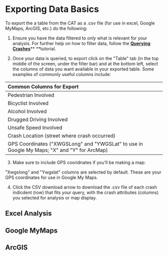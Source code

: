 # Exporting Data Basics

To export the a table from the CAT as a .csv file \(for use in excel, Google MyMaps, ArcGIS, etc.\) do the following:

1. Ensure you have the data filtered to only what is relevant for your analysis. For further help on how to filter data, follow the [**Querying Crashes**](/chapter1/filtering-crashes.md)** **tutorial.

2. Once your data is queried, to export click on the "Table" tab \(in the top middle of the screen, under the filter bar\) and at the bottom left, select the columns of data you want available in your exported table. Some examples of commonly useful columns include:

| Common Columns for Export |
| :--- |
| Pedestrian Involved |
| Bicyclist Involved |
| Alcohol Involved |
| Drugged Driving Involved |
| Unsafe Speed Involved |
| Crash Location \(street where crash occurred\) |
| GPS Coordinates \("XWGSLong" and "YWGSLat" to use in Google My Maps; "X" and "Y" for ArcMap\)  |

3. Make sure to include GPS cooridnates if you'll be making a map:

"Xwgslong" and "Ywgslat" columns are selected by default. These are your GPS coordinates for use in Google My Maps.

4. Click the CSV download arrow to download the .csv file of each crash indicdent \(row\) that fits your query, with the crash attributes \(columns\) you selected for analysis or map display.

## Excel Analysis

## Google MyMaps

## ArcGIS



